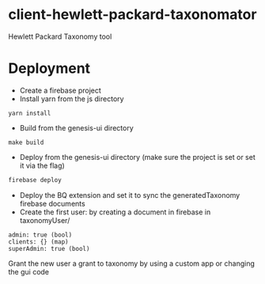# client-hewlett-packard-taxonomator
Hewlett Packard Taxonomy tool

# Deployment
- Create a firebase project
- Install yarn from the js directory
```
yarn install
```
- Build from the genesis-ui directory
```
make build
```
- Deploy from the genesis-ui directory (make sure the project is set or set it via the flag)
```bash
firebase deploy
```
- Deploy the BQ extension and set it to sync the generatedTaxonomy firebase documents
- Create the first user: by creating a document in firebase in taxonomyUser/<UserID> 
```
admin: true (bool)
clients: {} (map)
superAdmin: true (bool)
```

Grant the new user a grant to taxonomy by using a custom app or changing the gui code
